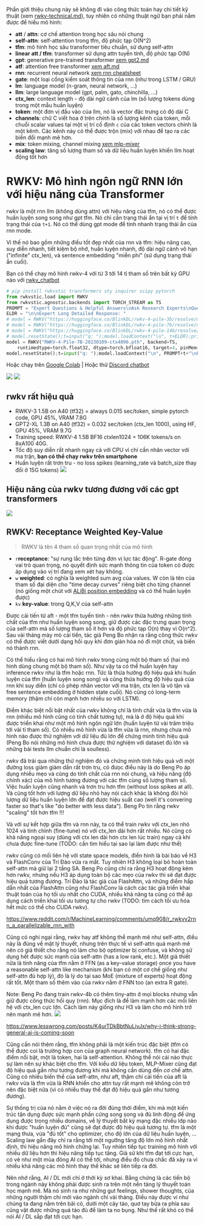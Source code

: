 Phần giới thiệu chung này sẽ không đi vào công thức toán hay chi tiết kỹ thuật (xem [rwkv-technical.md](./rwkv-technical.md)), tuy nhiên có những thuật ngữ bạn phải nắm được để hiểu mô hình:

- __att__ / __attn__: cơ chế attention trong học sâu nói chung
- __self-attn__: self-attention trong tfm, độ phức tạp O(N^2)
- __tfm__: mô hình học sâu transformer tiêu chuẩn, sử dụng self-attn
- __linear att / tfm__: transformer sử dụng attn tuyến tính, độ phức tạp O(N)
- __gpt__: generative pre-trained transformer [xem gpt2.md](./gpt2.md)
- __atf__: attention free transformer [xem aft.md](./aft.md)
- __rnn__: recurrent neural network [xem rnn cheatsheet](https://stanford.edu/~shervine/l/vi/teaching/cs-230/cheatsheet-recurrent-neural-networks)
- __gate__: một loại cổng kiểm soát thông tin của rnn (như trong LSTM / GRU)
- __lm__: language model (n-gram, neural network, ...)
- __llm__: large language model (gpt, palm, gato, chinchilla, ...)
- __ctx_len__: context length - độ dài ngữ cảnh của lm (số lượng tokens dùng trong một mẫu huấn luyện)
- __token__: một đơn vị đầu vào của llm, nó là vector đặc trưng có độ dài C
- __channels__: chữ C viết hoa ở trên chính là số lượng kênh của token, mỗi chuỗi scalar values tại một vị trí cố định `c` của các token vectors chính là một kênh. Các kênh này có thể được trộn (mix) với nhau để tạo ra các biến đổi mạnh mẽ hơn.
- __mix__: token mixing, channel mixing [xem mlp-mixer](https://arxiv.org/abs/2105.01601)
- __scaling law__: tăng số lượng tham số và dữ liệu huấn luyện khiến llm hoạt động tốt hơn

# RWKV: Mô hình ngôn ngữ RNN lớn với hiệu năng của Transformer
rwkv là một rnn llm (không dùng attn) với hiệu năng của tfm, nó có thể được huấn luyện song song như gpt tfm. Nó chỉ cần trạng thái ẩn tại vị trí `t` để tính trạng thái của `t+1`. Nó có thể dùng gpt mode để tính nhanh trạng thái ẩn của rnn mode.

Vì thế nó bao gồm những điều tốt đẹp nhất của rnn và tfm: hiệu năng cao, suy diễn nhanh, tiết kiệm bộ nhớ, huấn luyện nhanh, độ dài ngữ cảnh vô hạn ("infinite" ctx_len), và sentence embedding "miễn phí" (sử dụng trạng thái ẩn cuối).

Bạn có thể chạy mô hình rwkv-4 với từ 3 tới 14 tỉ tham số trên bất kỳ GPU nào với [rwkv_chatbot](https://github.com/harrisonvanderbyl/rwkv_chatbot/blob/main/Example.ipynb)
```py
# pip install rwkvstic transformers sty inquirer scipy pytorch
from rwkvstic.load import RWKV
from rwkvstic.agnostic.backends import TORCH_STREAM as TS
PROMPT = "Expert Questions & Helpful Answers\nAsk Research Experts\nQuestion:"
ELDR = "\n\nExpert Long Detailed Response: "
# model = RWKV("https://huggingface.co/BlinkDL/rwkv-4-pile-3b/resolve/main/RWKV-4-Pile-3B-20221110-ctx4096.pth", mode=TS)
# model = RWKV("https://huggingface.co/BlinkDL/rwkv-4-pile-7b/resolve/main/RWKV-4-Pile-7B-20230109-ctx4096.pth", mode=TS)
# model = RWKV("https://huggingface.co/BlinkDL/rwkv-4-pile-14b/resolve/main/RWKV-4-Pile-14B-20230115-5775.pth", mode=TS)
# model.resetState();t=input("q: ");model.loadContext("\n", t+ELDR);print(model.forward(number=100)["output"])
model = RWKV("RWKV-4-Pile-7B-20230109-ctx4096.pth", backend=TS, 
	runtimedtype=torch.float32, dtype=torch.bfloat16, target=4, pinMem=True)
model.resetState();t=input("q: ");model.loadContext("\n", PROMPT+t+"\nFull Answer:");print(model.forward(number=100)["output"])
```
Hoặc chạy trên [Google Colab](https://colab.research.google.com/drive/1X4WCvsyo2AyYJc6VT2jNT6oIHTAa-3_m) |
Hoặc thử [Discord chatbot](https://discord.com/invite/bDSBUMeFpc)

![](files/rwkv-chat-01.jpg)
![](files/rwkv-chat-02.jpg)

## rwkv rất hiệu quả
- RWKV-3 1.5B on A40 (tf32) = always 0.015 sec/token, simple pytorch code, GPU 45%, VRAM 7.8G
- GPT2-XL 1.3B on A40 (tf32) = 0.032 sec/token (ctx_len 1000), using HF,   GPU 45%, VRAM 9.7G
- Training speed: RWKV-4 1.5B BF16 ctxlen1024 = 106K tokens/s on 8xA100 40G.
- Tốc độ suy diễn rất nhanh ngay cả với CPU vì chỉ cần nhân vector với ma trận, __bạn có thể chạy rwkv trên smartphone__
- Huấn luyện rất trơn tru - no loss spikes (learning_rate và batch_size thay đổi ở 15G tokens)
![](files/rwkv-02.png)

## Hiệu năng của rwkv tương đương với các gpt transformers
![](files/rwkv-03.png)

## RWKV: Receptance Weighted Key-Value
> RWKV là tên 4 tham số quan trọng nhất của mô hình

- `r`__receptance__: "sự rung lắc trên từng đơn vị lực tác động". R-gate đóng vai trò quan trọng, nó quyết định sức mạnh thông tin của token có được áp dụng vào vị trí đang xem xét hay không.
- `w` __weighted__: có nghĩa là weighted sum avg của values. W còn là tên của tham số đại diện cho "time decay curves" riêng biệt cho từng channel (nó giống một chút với [ALiBi position embedding](./pose.md) và có thể huấn luyện được)
- `kv` __key-value__: trong Q,K,V của self-attn

Được cải tiến từ aft - một tfm tuyến tính - nên rwkv thừa hưởng những tính chất của tfm như huấn luyện song song, giữ được các đặc trưng quan trọng của self-attn mà số lượng tham số ít hơn và độ phức tạp O(n) thay vì O(n^2). Sau vài tháng mày mò cải tiến, tác giả Peng Bo nhận ra rằng công thức rwkv có thể được viết dưới dạng hồi quy khi đơn giản hóa nó đi một chút, và biến nó thành rnn.

Có thể hiểu rằng có hai mô hình rwkv trong cùng một bộ tham số (hai mô hình dùng chung một bộ tham số). Như vậy ta có thể huấn luyện hay inference rwkv như là tfm hoặc rnn. Tức là thừa hưởng độ hiệu quả khi huấn luyện của tfm (huấn luyện song song) và cũng thừa hưởng độ hiệu quả của rnn khi suy diễn (chỉ có phép nhân vector với ma trận, ctx len là vô tận và free sentence embedding ở hidden state cuối). Nó cũng có long-term memory (thậm chí còn mạnh hơn nhiều so với LSTM).

Điểm khác biệt nổi bật nhất của rwkv không chỉ là tính chất vừa là tfm vừa là rnn (nhiều mô hình cũng có tính chất tương tự), mà là ở độ hiệu quả khi được triển khai như một mô hình ngôn ngữ lớn (huấn luyện từ vài trăm triệu tới vài tỉ tham số). Có nhiều mô hình vừa là tfm vừa là rnn, nhưng chưa mô hình nào được thử nghiệm với dữ liệu đủ lớn để chứng minh tính hiệu quả (Peng Bo nói những mô hình chưa được thử nghiệm với dataset đủ lớn và những bài tests llm chuẩn chỉ là soulless).

rwkv đã trải qua những thử nghiệm đó và chứng minh tính hiệu quả với một đường loss giảm giảm dần rất trơn tru, có đưọc điều này là do Beng Po áp dụng nhiều mẹo và cũng do tính chất của rnn nói chung, và hiệu năng (độ chính xác) của mô hình tương đương với các tfm cùng số lượng tham số. Việc huấn luyện cũng nhanh và trơn tru hơn tfm (without loss spikes at all). Và cũng tốt hơn với lượng dữ liệu nhỏ hay nói cách khác là không đòi hỏi lượng dữ liệu huấn luyện lớn để đạt được hiệu suất cao (well it's convering faster so that's like "do better with less data"). Beng Po tin rằng rwkv "scaling" tốt hơn tfm !!!

Và với sự kết hợp giữa tfm và rnn này, ta có thể train rwkv với ctx_len nhỏ 1024 và tinh chỉnh (fine-tune) nó với ctx_len dài hơn rất nhiều. Nó cũng có khả năng ngoại suy (dùng với ctx len dài hơn ctx len lúc train) ngay cả khi chưa được fine-tune (TODO: cần tìm hiểu tại sao lại làm được như thế)

rwkv cũng có mối liên hệ với state space models, điển hình là bài báo về H3 và FlashConv của Trí Đào vừa ra mắt. Tuy nhiên H3 không loại bỏ hoàn toàn self-attn mà giữ lại 2 tầng SA. Beng Po cũng chỉ ra rằng H3 hoạt động kém hơn rwkv, nhưng nếu H3 áp dụng toàn bộ các mẹo của rwkv thì sẽ đạt được hiệu quả tương đương. Trí Đào là tác giả của FlashAttn, và những điểm hấp dẫn nhất của FlashAttn cũng như FlashConv là cách các tác giả triển khai thuật toán của họ tối ưu nhất cho CUDA, nhiều khả năng ta cũng có thể áp dụng cách triển khai tối ưu tương tự cho rwkv (TODO: tìm cách tối ưu hóa hết mức có thể cho CUDA rwkv).

https://www.reddit.com/r/MachineLearning/comments/umq908/r_rwkvv2rnn_a_parallelizable_rnn_with

Cũng có nghi ngại rằng, rwkv hay atf không thể mạnh mẽ như self-attn, điều này là đúng về mặt lý thuyết, nhưng trên thực tế vì self-attn quá mạnh mẽ nên có giả thiết cho rằng nó làm cho bộ optimizer bị confuse, và không sử dụng hết được sức mạnh của self-attn (has a low rank, etc.). Một giả thiết nữa là tính năng của tfm nằm ở FFN (as a key-value storage) once you have a reasonable self-attn like mechanism (khi bạn có một cơ chế giống như self-attn đủ hợp lý), đó là lý do tại sao MoE (mixture of experts) hoạt động rất tốt. Một tham số thêm vào của rwkv nằm ở FNN too (an extra R gate).

Note: Beng Po đang train rwkv-4b có thêm tiny-attn ở mọi blocks nhưng vẫn giữ được công thức hồi quy (rnn). Mục đích là để làm mạnh hơn các mối liên hệ với ctx_len cực lớn. Cách làm này giống như H3 và làm cho mô hình trở nên mạnh mẽ hơn.
![](files/rwkv-4b.jpg)

https://www.lesswrong.com/posts/K4urTDkBbtNuLivJx/why-i-think-strong-general-ai-is-coming-soon

Cũng cần nói thêm rằng, tfm không phải là một kiến trúc đặc biệt (tfm có thể được coi là trường hợp con của graph neural network). tfm có hai đặc điểm nổi bật, một là token, hai là self-attention. Không thể nói cái nào thực sự làm nên sự khác biệt cho tfm. Với kiểu dữ liệu token, MLP-Mixer cũng đạt độ hiệu quả gần như tương đương khi mà không cần dùng đến cơ chế attn. Cũng có nhiều biến thể của self-attn, như aft, thậm chí cải tiến của aft là rwkv vừa là tfm vừa là RNN khiến cho attn tuy rất mạnh mẽ không còn trở nên đặc biệt nữa (vì có nhiều thay thế đạt độ hiệu quả gần như tương đương).

Sự thống trị của nó nằm ở việc nó ra đời đúng thời điểm, khi mà một kiến trúc tận dụng được sức mạnh phần cứng song song và đủ linh động để ứng dụng được trong nhiều domains, về lý thuyết bất kỳ mạng đặc nhiều lớp nào khi được "huấn luyện đủ" cũng sẽ đạt được độ hiệu quả tương tự. tfm là một mạng thưa, vừa "đủ tốt" cho optimizer, cho độ lớn của dữ liệu huấn luyện, ... Scaling law gần đây chỉ ra rằng tới một ngưỡng tăng độ lớn mô hình nhất định, thì hiệu năng mô hình chững lại. Tuy nhiên tiếp tục training mô hình với nhiều dữ liệu hơn thì hiệu năng tiếp tục tăng. Giả sử khi tfm đạt tới cực hạn, có vẻ như một mùa đông AI có thể tới, nhưng điều đó chưa chắc đã xảy ra vì nhiều khả năng các mô hình thay thế khác sẽ liên tiếp ra đời.

Nên nhớ rằng, AI / DL mới chỉ ở thời kỳ sơ khai. Bằng chứng là các tiến bộ trong ngành này không phải được sinh ra trên một nền tảng lý thuyết toán học mạnh mẽ. Mà nó sinh ra như những gut feelings, shower thoughts, của những người thậm chí mới vào ngành chỉ vài tháng. Điều này được ví như chúng ta đang nằm trên bãi cỏ, dưới một cây táo, quơ tay bừa ra phía sau cũng vặt được những quả táo đủ để làm ta no bụng. Như thế rất khó có thể nói AI / DL sắp đạt tới cực hạn.
